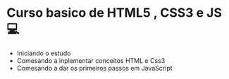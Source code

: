 # Curso basico de HTML5 , CSS3 e JS   :computer:

- Iniciando o estudo 
- Comesando a inplementar conceitos HTML e Css3
- Comesando a dar os primeiros passos em JavaScript  
